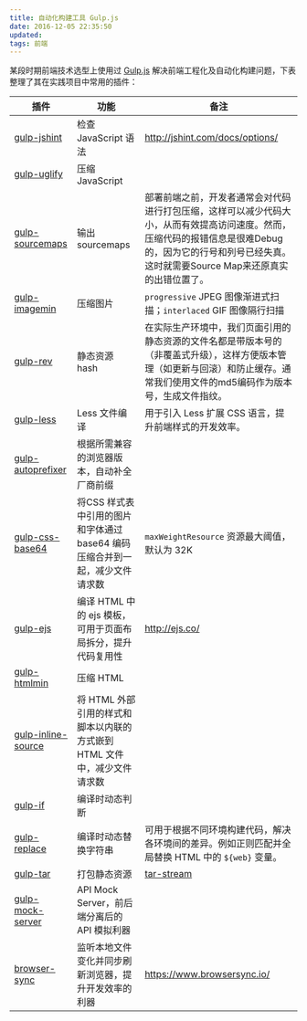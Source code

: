 ```yaml
---
title: 自动化构建工具 Gulp.js
date: 2016-12-05 22:35:50
updated:
tags: 前端
---
```


某段时期前端技术选型上使用过 [Gulp.js](https://www.gulpjs.com.cn/) 解决前端工程化及自动化构建问题，下表整理了其在实践项目中常用的插件：

| 插件                                       | 功能                                       | 备注                                       |
| ---------------------------------------- | ---------------------------------------- | ---------------------------------------- |
| [gulp-jshint](https://www.npmjs.com/package/gulp-jshint) | 检查 JavaScript 语法                         | http://jshint.com/docs/options/          |
| [gulp-uglify](https://www.npmjs.com/package/gulp-uglify) | 压缩 JavaScript                            |                                          |
| [gulp-sourcemaps](https://www.npmjs.com/package/gulp-sourcemaps) | 输出 sourcemaps                            | 部署前端之前，开发者通常会对代码进行打包压缩，这样可以减少代码大小，从而有效提高访问速度。然而，压缩代码的报错信息是很难Debug的，因为它的行号和列号已经失真。这时就需要Source Map来还原真实的出错位置了。 |
| [gulp-imagemin](https://www.npmjs.com/package/gulp-imagemin) | 压缩图片                                     | `progressive` JPEG 图像渐进式扫描；`interlaced` GIF 图像隔行扫描 |
| [gulp-rev](https://www.npmjs.com/package/gulp-rev) | 静态资源 hash                                | 在实际生产环境中，我们页面引用的静态资源的文件名都是带版本号的（非覆盖式升级），这样方便版本管理（如更新与回滚）和防止缓存。通常我们使用文件的md5编码作为版本号，生成文件指纹。 |
| [gulp-less](https://www.npmjs.com/package/gulp-less) | Less 文件编译                                | 用于引入 Less 扩展 CSS 语言，提升前端样式的开发效率。         |
| [gulp-autoprefixer](https://www.npmjs.com/package/gulp-autoprefixer) | 根据所需兼容的浏览器版本，自动补全厂商前缀                    |                                          |
| [gulp-css-base64](https://www.npmjs.com/package/gulp-css-base64/) | 将CSS 样式表中引用的图片和字体通过 base64 编码压缩合并到一起，减少文件请求数 | `maxWeightResource` 资源最大阈值，默认为 32K       |
| [gulp-ejs](https://www.npmjs.com/package/gulp-ejs) | 编译 HTML 中的 ejs 模板，可用于页面布局拆分，提升代码复用性      | http://ejs.co/                           |
| [gulp-htmlmin](https://www.npmjs.com/package/gulp-htmlmin) | 压缩 HTML                                  |                                          |
| [gulp-inline-source](https://www.npmjs.com/package/gulp-inline-source) | 将 HTML 外部引用的样式和脚本以内联的方式嵌到 HTML 文件中，减少文件请求数 |                                          |
| [gulp-if](https://www.npmjs.com/search?q=gulp-if) | 编译时动态判断                                  |                                          |
| [gulp-replace](https://www.npmjs.com/package/gulp-replace) | 编译时动态替换字符串                               | 可用于根据不同环境构建代码，解决各环境间的差异。例如正则匹配并全局替换 HTML 中的 `${web}` 变量。 |
| [gulp-tar](https://www.npmjs.com/package/gulp-tar) | 打包静态资源                                   | [tar-stream](https://github.com/mafintosh/tar-stream) |
| [gulp-mock-server](https://github.com/sanyueyu/gulp-mock-server) | API Mock Server，前后端分离后的 API 模拟利器         |                                          |
| [browser-sync](https://www.npmjs.com/package/browser-sync) | 监听本地文件变化并同步刷新浏览器，提升开发效率的利器               | https://www.browsersync.io/              |